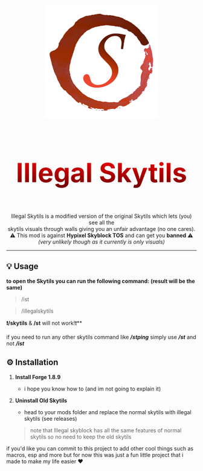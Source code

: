 <div align="center">
  <img src="https://raw.githubusercontent.com/LuminaDevelopment/Illegal-Skytils/1.x/src/main/resources/assets/skytils/logo.png" alt="Project Logo" width="300">
</div>

<div align="center">
  <h1 style="font-size: 70px; background: -webkit-linear-gradient(#ff0000, #6c0000); -webkit-background-clip: text; color: transparent;">
    Illegal Skytils
  </h1>
  <br>
  Illegal Skytils is a modified version of the original Skytils which lets (you) see all the<br> skytils visuals through walls giving you an unfair advantage (no one cares).<br>
  ⚠️ This mod is against <Strong>Hypixel Skyblock TOS</Strong> and can get you <Strong>banned</Strong> ⚠️<br>
  <i>(very unlikely though as it currently is only visuals)</i>
</div>


---

## 💡 Usage
**to open the Skytils you can run  the following command: (result will be the same)**
> /ist

> /illegalskytils

**❗/skytils** & **/st** will not work!❗**

if you need to run any other skytils command like _**/stping**_ simply use _**/st**_ and not _**/ist**_




## ⚙️ Installation

1. **Install Forge 1.8.9**
      - i hope you know how to (and im not going to explain it)

2. **Uninstall Old Skytils**
      - head to your mods folder and replace the normal skytils with illegal skytils (see releases)
      > note that Illegal skyblock has all the same features of normal skytils so no need to keep the old skytils



if you'd like you can commit to this project to add other cool things such as macros, esp and more but for now this was just a fun little project that i made to make my life easier ❤️
